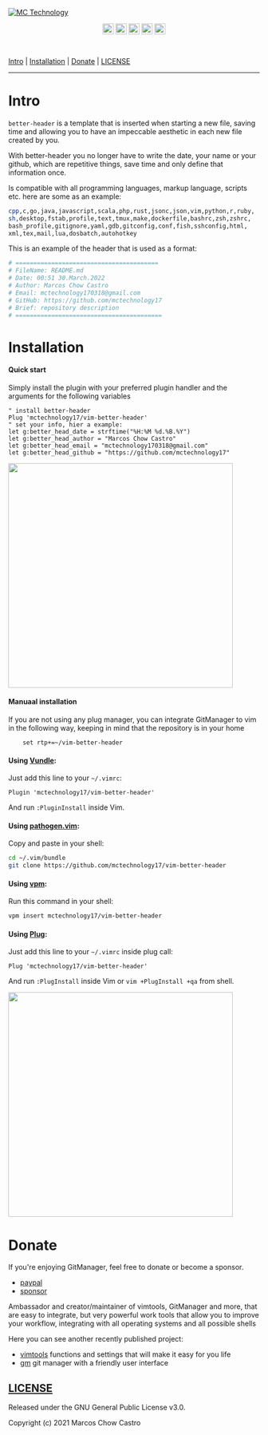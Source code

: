 [![MC Technology](https://github.com/mctechnology17/mctechnology17/blob/main/src/mctechnology_extendido.GIF)](https://www.youtube.com/channel/UC_mYh5PYPHBJ5YYUj8AIkcw)

<div align="center">

  [<img align="center" alt="MC Technology | YouTube" width="22px" src="https://github.com/mctechnology17/mctechnology17/blob/main/src/youtube.png" />][youtube]
  [<img align="center" alt="@mctechnology17 | Twitter" width="22px" src="https://github.com/mctechnology17/mctechnology17/blob/main/src/twitter.png" />][twitter]
  [<img align="center" alt="@mctechnology17 | Instagram" width="22px" src="https://github.com/mctechnology17/mctechnology17/blob/main/src/instagram.png" />][instagram]
  [<img align="center" alt="MC Technology17 | Facebook" width="22px" src="https://github.com/mctechnology17/mctechnology17/blob/main/src/facebook.png" />][facebook]
  [<img align="center" alt="@mctechnology17 | Reddit" width="22px" src="https://github.com/mctechnology17/mctechnology17/blob/main/src/reddit.png" />][reddit]

</div>
<br>


[Intro](#Intro) | [Installation](#Installation) | [Donate](#Donate) | [LICENSE](#LICENSE)

----

# Intro
`better-header` is a template that is inserted when starting a new file,
saving time and allowing you to have an impeccable aesthetic in each
new file created by you.

With better-header you no longer have to write the date,
your name or your github, which are repetitive things,
save time and only define that information once.

Is compatible with all programming languages, markup language,
scripts etc. here are some as an example:

```bash
cpp,c,go,java,javascript,scala,php,rust,jsonc,json,vim,python,r,ruby,
sh,desktop,fstab,profile,text,tmux,make,dockerfile,bashrc,zsh,zshrc,
bash_profile,gitignore,yaml,gdb,gitconfig,conf,fish,sshconfig,html,
xml,tex,mail,lua,dosbatch,autohotkey
```
This is an example of the header that is used as a format:
```bash
# ========================================
# FileName: README.md
# Date: 00:51 30.March.2022
# Author: Marcos Chow Castro
# Email: mctechnology170318@gmail.com
# GitHub: https://github.com/mctechnology17
# Brief: repository description
# =========================================
```

# Installation

#### Quick start
Simply install the plugin with your preferred plugin handler
and the arguments for the following variables
```vim
" install better-header
Plug 'mctechnology17/vim-better-header'
" set your info, hier a example:
let g:better_head_date = strftime("%H:%M %d.%B.%Y")
let g:better_head_author = "Marcos Chow Castro"
let g:better_head_email = "mctechnology170318@gmail.com"
let g:better_head_github = "https://github.com/mctechnology17"
```

<img src="https://github.com/mctechnology17/mctechnology17/blob/main/src/vim-better-header-demo.MOV" height="450">

#### Manuaal installation
If you are not using any plug manager, you can integrate GitManager to
vim in the following way, keeping in mind that the repository is in your home

```vim
    set rtp+=~/vim-better-header
```

#### Using [Vundle](https://github.com/gmarik/vundle):

Just add this line to your `~/.vimrc`:

```vim
Plugin 'mctechnology17/vim-better-header'
```
And run `:PluginInstall` inside Vim.

#### Using [pathogen.vim](https://github.com/tpope/vim-pathogen):

Copy and paste in your shell:

```bash
cd ~/.vim/bundle
git clone https://github.com/mctechnology17/vim-better-header
```

#### Using [vpm](https://github.com/KevinSjoberg/vpm):

Run this command in your shell:

```bash
vpm insert mctechnology17/vim-better-header
```

#### Using [Plug](https://github.com/junegunn/vim-plug):

Just add this line to your `~/.vimrc` inside plug call:

```vim
Plug 'mctechnology17/vim-better-header'
```

And run `:PlugInstall` inside Vim or `vim +PlugInstall +qa` from shell.

<img src="https://github.com/mctechnology17/mctechnology17/blob/main/src/PlugInstall.gif" height="450">

# Donate
If you're enjoying GitManager, feel free to donate or become a sponsor.
- [paypal]
- [sponsor]

Ambassador and creator/maintainer of vimtools, GitManager and more,
that are easy to integrate, but very powerful work tools that allow you to
improve your workflow, integrating with all operating systems and all possible
shells

Here you can see another recently published project:
- [vimtools] functions and settings that will make it easy for you life
- [gm] git manager with a friendly user interface


## [LICENSE](LICENSE)

Released under the GNU General Public License v3.0.

Copyright (c) 2021 Marcos Chow Castro

[twitter]: https://twitter.com/mctechnology17
[youtube]: https://www.youtube.com/c/mctechnology17
[instagram]: https://www.instagram.com/mctechnology17/
[facebook]: https://m.facebook.com/mctechnology17/
[reddit]:https://www.reddit.com/user/mctechnology17

[gm]: https://github.com/mctechnology17/gm
[vimtools]: https://github.com/mctechnology17/vimtools
[jailbreakrepo]: https://mctechnology17.github.io/
[uiglitch]: https://repo.packix.com/package/com.mctechnology.uiglitch/
[uiswitches]: https://repo.packix.com/package/com.mctechnology.uiswitches/
[uibadge]: https://repo.packix.com/package/com.mctechnology.uibadge/
[youtuberepo]: https://github.com/mctechnology17/youtube_repo_mc_technology
[sponsor]: https://github.com/sponsors/mctechnology17
[paypal]: https://www.paypal.me/mctechnology17
[readline]: https://github.com/PowerShell/PSReadLine/blob/master/README.md
